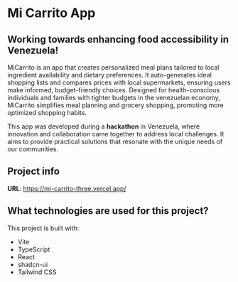 # Mi Carrito App

## Working towards enhancing food accessibility in Venezuela!

MiCarrito is an app that creates personalized meal plans tailored to local ingredient availability and dietary preferences. It auto-generates ideal shopping lists and compares prices with local supermarkets, ensuring users make informed, budget-friendly choices. Designed for health-conscious individuals and families with tighter budgets in the venezuelan economy, MiCarrito simplifies meal planning and grocery shopping, promoting more optimized shopping habits. 

This app was developed during a **hackathon** in Venezuela, where innovation and collaboration came together to address local challenges. It aims to provide practical solutions that resonate with the unique needs of our communities. 

## Project info

**URL**: https://mi-carrito-three.vercel.app/

## What technologies are used for this project?

This project is built with:

- Vite
- TypeScript
- React
- shadcn-ui
- Tailwind CSS
